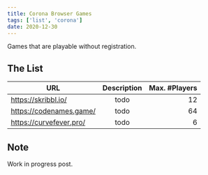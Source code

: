```yaml
---
title: Corona Browser Games
tags: ['list', 'corona']
date: 2020-12-30
---
```


Games that are playable without registration.
<!-- excerpt -->

## The List
| URL        | Description           | Max. #Players  |
| ------------- |:-------------:| -----:|
| https://skribbl.io/ | todo | 12 |
| https://codenames.game/ | todo | 64 |
| https://curvefever.pro/ | todo | 6 |

## Note
Work in progress post.